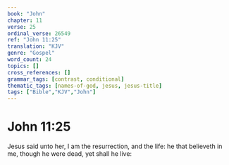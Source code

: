 ```yaml
---
book: "John"
chapter: 11
verse: 25
ordinal_verse: 26549
ref: "John 11:25"
translation: "KJV"
genre: "Gospel"
word_count: 24
topics: []
cross_references: []
grammar_tags: [contrast, conditional]
thematic_tags: [names-of-god, jesus, jesus-title]
tags: ["Bible","KJV","John"]
---
```


# John 11:25

Jesus said unto her, I am the resurrection, and the life: he that believeth in me, though he were dead, yet shall he live:
